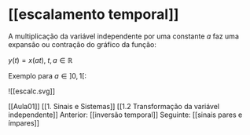 # [[escalamento temporal]]

A multiplicação da variável independente por uma constante $a$ faz uma expansão ou contração do gráfico da função:

$y(t)=x(at),\; t,a \in \mathbb{R}$

Exemplo para $a \in ]0,1[$:

![[escalc.svg]]

[[Aula01]]
[[1. Sinais e Sistemas]]
[[1.2 Transformação da variável independente]]
Anterior: [[inversão temporal]]
Seguinte: [[sinais pares e ímpares]]

